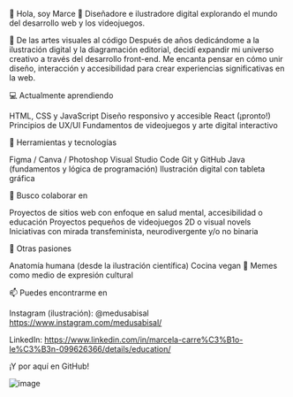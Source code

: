 🖖 Hola, soy Marce 👾
Diseñadore e ilustradore digital explorando el mundo del desarrollo web y los videojuegos.

🎨 De las artes visuales al código
Después de años dedicándome a la ilustración digital y la diagramación editorial, decidí expandir mi universo creativo a través del desarrollo front-end. Me encanta pensar en cómo unir diseño, interacción y accesibilidad para crear experiencias significativas en la web.

💻 Actualmente aprendiendo

HTML, CSS y JavaScript
Diseño responsivo y accesible
React (¡pronto!)
Principios de UX/UI
Fundamentos de videojuegos y arte digital interactivo

🔧 Herramientas y tecnologías

Figma / Canva / Photoshop
Visual Studio Code
Git y GitHub
Java (fundamentos y lógica de programación)
Ilustración digital con tableta gráfica

🌱 Busco colaborar en

Proyectos de sitios web con enfoque en salud mental, accesibilidad o educación
Proyectos pequeños de videojuegos 2D o visual novels
Iniciativas con mirada transfeminista, neurodivergente y/o no binaria

🧠 Otras pasiones

Anatomía humana (desde la ilustración científica)
Cocina vegan 🌱
Memes como medio de expresión cultural

📫 Puedes encontrarme en

Instagram (ilustración): @medusabisal https://www.instagram.com/medusabisal/

LinkedIn: https://www.linkedin.com/in/marcela-carre%C3%B1o-le%C3%B3n-099626366/details/education/

¡Y por aquí en GitHub!

![image](https://github.com/user-attachments/assets/9997d10e-1821-43fa-a03b-4166885a2a65)

